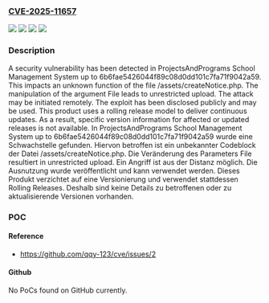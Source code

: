 ### [CVE-2025-11657](https://cve.mitre.org/cgi-bin/cvename.cgi?name=CVE-2025-11657)
![](https://img.shields.io/static/v1?label=Product&message=School%20Management%20System&color=blue)
![](https://img.shields.io/static/v1?label=Version&message=6b6fae5426044f89c08d0dd101c7fa71f9042a59%20&color=brightgreen)
![](https://img.shields.io/static/v1?label=Vulnerability&message=Improper%20Access%20Controls&color=brightgreen)
![](https://img.shields.io/static/v1?label=Vulnerability&message=Unrestricted%20Upload&color=brightgreen)

### Description

A security vulnerability has been detected in ProjectsAndPrograms School Management System up to 6b6fae5426044f89c08d0dd101c7fa71f9042a59. This impacts an unknown function of the file /assets/createNotice.php. The manipulation of the argument File leads to unrestricted upload. The attack may be initiated remotely. The exploit has been disclosed publicly and may be used. This product uses a rolling release model to deliver continuous updates. As a result, specific version information for affected or updated releases is not available.
In ProjectsAndPrograms School Management System up to 6b6fae5426044f89c08d0dd101c7fa71f9042a59 wurde eine Schwachstelle gefunden. Hiervon betroffen ist ein unbekannter Codeblock der Datei /assets/createNotice.php. Die Veränderung des Parameters File resultiert in unrestricted upload. Ein Angriff ist aus der Distanz möglich. Die Ausnutzung wurde veröffentlicht und kann verwendet werden. Dieses Produkt verzichtet auf eine Versionierung und verwendet stattdessen Rolling Releases. Deshalb sind keine Details zu betroffenen oder zu aktualisierende Versionen vorhanden.

### POC

#### Reference
- https://github.com/qqy-123/cve/issues/2

#### Github
No PoCs found on GitHub currently.

